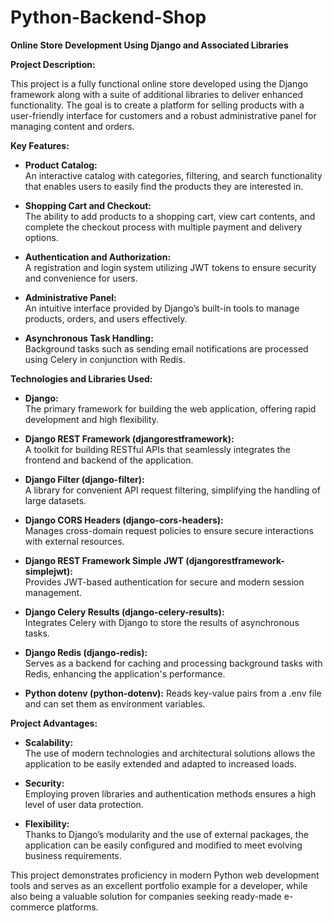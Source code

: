 # Python-Backend-Shop
**Online Store Development Using Django and Associated Libraries**

**Project Description:**

This project is a fully functional online store developed using the Django framework along with a suite of additional libraries to deliver enhanced functionality. The goal is to create a platform for selling products with a user-friendly interface for customers and a robust administrative panel for managing content and orders.

**Key Features:**

- **Product Catalog:**  
  An interactive catalog with categories, filtering, and search functionality that enables users to easily find the products they are interested in.

- **Shopping Cart and Checkout:**  
  The ability to add products to a shopping cart, view cart contents, and complete the checkout process with multiple payment and delivery options.

- **Authentication and Authorization:**  
  A registration and login system utilizing JWT tokens to ensure security and convenience for users.

- **Administrative Panel:**  
  An intuitive interface provided by Django’s built-in tools to manage products, orders, and users effectively.

- **Asynchronous Task Handling:**  
  Background tasks such as sending email notifications are processed using Celery in conjunction with Redis.

**Technologies and Libraries Used:**

- **Django:**  
  The primary framework for building the web application, offering rapid development and high flexibility.

- **Django REST Framework (djangorestframework):**  
  A toolkit for building RESTful APIs that seamlessly integrates the frontend and backend of the application.

- **Django Filter (django-filter):**  
  A library for convenient API request filtering, simplifying the handling of large datasets.

- **Django CORS Headers (django-cors-headers):**  
  Manages cross-domain request policies to ensure secure interactions with external resources.

- **Django REST Framework Simple JWT (djangorestframework-simplejwt):**  
  Provides JWT-based authentication for secure and modern session management.

- **Django Celery Results (django-celery-results):**  
  Integrates Celery with Django to store the results of asynchronous tasks.

- **Django Redis (django-redis):**  
  Serves as a backend for caching and processing background tasks with Redis, enhancing the application's performance.

- **Python dotenv (python-dotenv):**
  Reads key-value pairs from a .env file and can set them as environment variables. 

**Project Advantages:**

- **Scalability:**  
  The use of modern technologies and architectural solutions allows the application to be easily extended and adapted to increased loads.

- **Security:**  
  Employing proven libraries and authentication methods ensures a high level of user data protection.

- **Flexibility:**  
  Thanks to Django’s modularity and the use of external packages, the application can be easily configured and modified to meet evolving business requirements.

This project demonstrates proficiency in modern Python web development tools and serves as an excellent portfolio example for a developer, while also being a valuable solution for companies seeking ready-made e-commerce platforms.